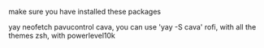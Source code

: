 make sure you have installed these packages

yay
neofetch
pavucontrol
cava, you can use 'yay -S cava'
rofi, with all the themes
zsh, with powerlevel10k
